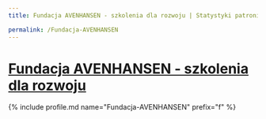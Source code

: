 ```yaml
---
title: Fundacja AVENHANSEN - szkolenia dla rozwoju | Statystyki patronite.pl | Patromierz

permalink: /Fundacja-AVENHANSEN
---
```


# [Fundacja AVENHANSEN - szkolenia dla rozwoju](https://patronite.pl/Fundacja-AVENHANSEN)

{% include profile.md name="Fundacja-AVENHANSEN" prefix="f" %}
